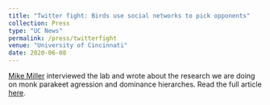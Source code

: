 ```yaml
---
title: "Twitter fight: Birds use social networks to pick opponents"
collection: Press
type: "UC News"
permalink: /press/twitterfight
venue: "University of Cincinnati"
date: 2020-06-08
---
```


[Mike Miller](https://www.uc.edu/news/search.html?authors=mille7m9) interviewed the lab and wrote about the research we are doing on monk parakeet agression and dominance hierarches. Read the full article [here](https://www.uc.edu/news/articles/2020/06/n20922241.html).
